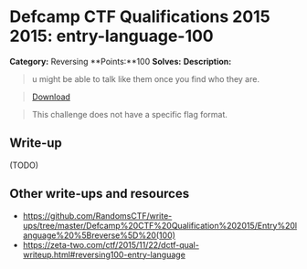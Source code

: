 # Defcamp CTF Qualifications 2015 2015: entry-language-100

**Category:** Reversing
**Points:**100
**Solves:**
**Description:**

> u might be able to talk like them once you find who they are.

> [Download](r100)

> This challenge does not have a specific flag format.


## Write-up

(TODO)

## Other write-ups and resources

* <https://github.com/RandomsCTF/write-ups/tree/master/Defcamp%20CTF%20Qualification%202015/Entry%20language%20%5Breverse%5D%20(100)> 
* <https://zeta-two.com/ctf/2015/11/22/dctf-qual-writeup.html#reversing100-entry-language>